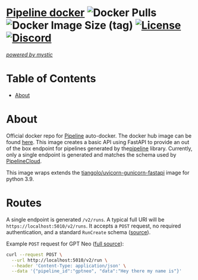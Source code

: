# [Pipeline docker](https://pipeline.ai) ![Docker Pulls](https://img.shields.io/docker/pulls/mysticai/pipeline-docker) ![Docker Image Size (tag)](https://img.shields.io/docker/image-size/mysticai/pipeline-docker/latest) [![License](https://img.shields.io/crates/l/ap)](https://www.apache.org/licenses/LICENSE-2.0) [![Discord](https://img.shields.io/badge/discord-join-blue)](https://discord.gg/eJQRkBdEcs)
[_powered by mystic_](https://www.mystic.ai/)

# Table of Contents

- [About](#about)

# About

Official docker repo for [Pipeline](https://github.com/mystic-ai/pipeline) auto-docker. The docker hub image can be found [here](https://hub.docker.com/r/mysticai/pipeline-docker). This image creates a basic API using FastAPI to provide an out of the box endpoint for pipelines generated by the[pipeline](https://github.com/mystic-ai/pipeline) library. Currently, only a single endpoint is generated and matches the schema used by [PipelineCloud]("https://pipeline.ai").

This image wraps extends the [tiangolo/uvicorn-gunicorn-fastapi](https://github.com/tiangolo/uvicorn-gunicorn-fastapi-docker) image for python 3.9.

# Routes

A single endpoint is generated `/v2/runs`. A typical full URI will be `https://localhost:5010/v2/runs`. It accepts a `POST` request, no required authentication, and a standard `RunCreate` schema ([source](https://github.com/mystic-ai/pipeline/blob/main/pipeline/schemas/run.py#L47)).

Example `POST` request for GPT Neo ([full source](https://github.com/mystic-ai/pipeline/blob/main/examples/docker/gpt_neo_docker.py)):

```bash
curl --request POST \
  --url http://localhost:5010/v2/run \
  --header 'Content-Type: application/json' \
  --data '{"pipeline_id":"gptneo", "data":"Hey there my name is"}'
```